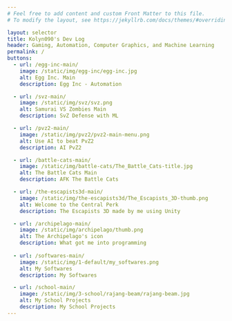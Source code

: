 ```yaml
---
# Feel free to add content and custom Front Matter to this file.
# To modify the layout, see https://jekyllrb.com/docs/themes/#overriding-theme-defaults

layout: selector
title: Kolyn090's Dev Log
header: Gaming, Automation, Computer Graphics, and Machine Learning
permalink: /
buttons:
  - url: /egg-inc-main/
    image: /static/img/egg-inc/egg-inc.jpg
    alt: Egg Inc. Main
    description: Egg Inc - Automation

  - url: /svz-main/
    image: /static/img/svz/svz.png
    alt: Samurai VS Zombies Main
    description: SvZ Defense with ML

  - url: /pvz2-main/
    image: /static/img/pvz2/pvz2-main-menu.png
    alt: Use AI to beat PvZ2
    description: AI PvZ2

  - url: /battle-cats-main/
    image: /static/img/battle-cats/The_Battle_Cats-title.jpg
    alt: The Battle Cats Main
    description: AFK The Battle Cats

  - url: /the-escapists3d-main/
    image: /static/img/the-escapists3d/The_Escapists_3D-thumb.png
    alt: Welcome to the Central Perk
    description: The Escapists 3D made by me using Unity

  - url: /archipelago-main/
    image: /static/img/archipelago/thumb.png
    alt: The Archipelago's icon
    description: What got me into programming
  
  - url: /softwares-main/
    image: /static/img/1-default/my_softwares.png
    alt: My Softwares
    description: My Softwares

  - url: /school-main/
    image: /static/img/3-school/rajang-beam/rajang-beam.jpg
    alt: My School Projects
    description: My School Projects
---
```

